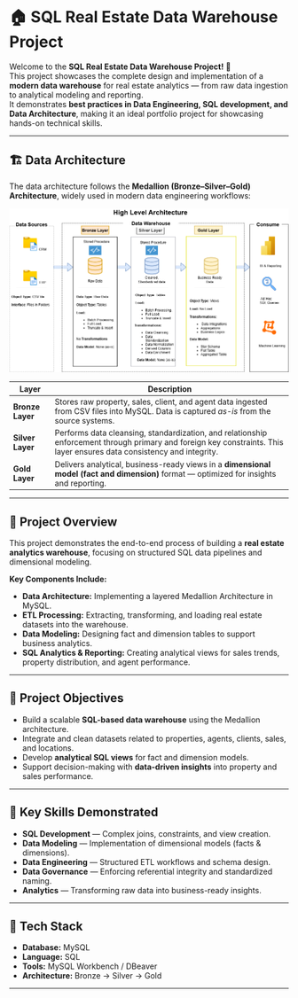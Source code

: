 # 🏠 SQL Real Estate Data Warehouse Project  

Welcome to the **SQL Real Estate Data Warehouse Project!** 🚀  
This project showcases the complete design and implementation of a **modern data warehouse** for real estate analytics — from raw data ingestion to analytical modeling and reporting.  
It demonstrates **best practices in Data Engineering, SQL development, and Data Architecture**, making it an ideal portfolio project for showcasing hands-on technical skills.  

---

## 🏗️ Data Architecture  

The data architecture follows the **Medallion (Bronze–Silver–Gold) Architecture**, widely used in modern data engineering workflows: 

![Alt text](Docs/Data_Architecture.png)


| Layer | Description |
|--------|-------------|
| **Bronze Layer** | Stores raw property, sales, client, and agent data ingested from CSV files into MySQL. Data is captured *as-is* from the source systems. |
| **Silver Layer** | Performs data cleansing, standardization, and relationship enforcement through primary and foreign key constraints. This layer ensures data consistency and integrity. |
| **Gold Layer** | Delivers analytical, business-ready views in a **dimensional model (fact and dimension)** format — optimized for insights and reporting. |

---

## 📖 Project Overview  

This project demonstrates the end-to-end process of building a **real estate analytics warehouse**, focusing on structured SQL data pipelines and dimensional modeling.  

**Key Components Include:**  
- **Data Architecture:** Implementing a layered Medallion Architecture in MySQL.  
- **ETL Processing:** Extracting, transforming, and loading real estate datasets into the warehouse.  
- **Data Modeling:** Designing fact and dimension tables to support business analytics.  
- **SQL Analytics & Reporting:** Creating analytical views for sales trends, property distribution, and agent performance.  

---

## 🎯 Project Objectives  

- Build a scalable **SQL-based data warehouse** using the Medallion architecture.  
- Integrate and clean datasets related to properties, agents, clients, sales, and locations.  
- Develop **analytical SQL views** for fact and dimension models.  
- Support decision-making with **data-driven insights** into property and sales performance.  

---

## 🧠 Key Skills Demonstrated  

- **SQL Development** — Complex joins, constraints, and view creation.  
- **Data Modeling** — Implementation of dimensional models (facts & dimensions).  
- **Data Engineering** — Structured ETL workflows and schema design.  
- **Data Governance** — Enforcing referential integrity and standardized naming.  
- **Analytics** — Transforming raw data into business-ready insights.  

---

## 🧰 Tech Stack  

- **Database:** MySQL  
- **Language:** SQL  
- **Tools:** MySQL Workbench / DBeaver  
- **Architecture:** Bronze → Silver → Gold  

---

